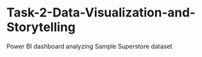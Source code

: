 # Task-2-Data-Visualization-and-Storytelling
Power BI dashboard analyzing Sample Superstore dataset
